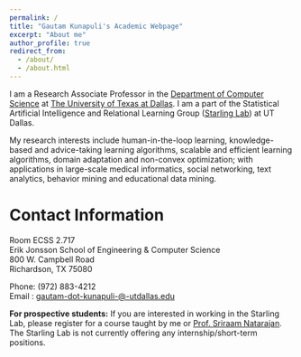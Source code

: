 ```yaml
---
permalink: /
title: "Gautam Kunapuli's Academic Webpage"
excerpt: "About me"
author_profile: true
redirect_from: 
  - /about/
  - /about.html
---
```


I am a Research Associate Professor in the [Department of Computer Science](https://cs.utdallas.edu/) at [The University of Texas at Dallas](https://www.utdallas.edu/). I am a part of the Statistical Artificial Intelligence and Relational Learning Group ([Starling Lab](https://starling.utdallas.edu/)) at UT Dallas.

My research interests include human-in-the-loop learning, knowledge-based and advice-taking learning algorithms, scalable and efficient learning algorithms, domain adaptation and non-convex optimization; with applications in large-scale medical informatics, social networking, text analytics, behavior mining and educational data mining.

Contact Information
======
Room ECSS 2.717 <br>
Erik Jonsson School of Engineering & Computer Science <br>
800 W. Campbell Road <br>
Richardson, TX 75080  <br>

Phone: (972) 883-4212 <br>
Email : gautam-dot-kunapuli-@-utdallas.edu 

**For prospective students:**
If you are interested in working in the Starling Lab, please register for a course taught by me or [Prof. Sriraam Natarajan](https://utdallas.edu/~sriraam.natarajan/index.html). The Starling Lab is not currently offering any internship/short-term positions. 

